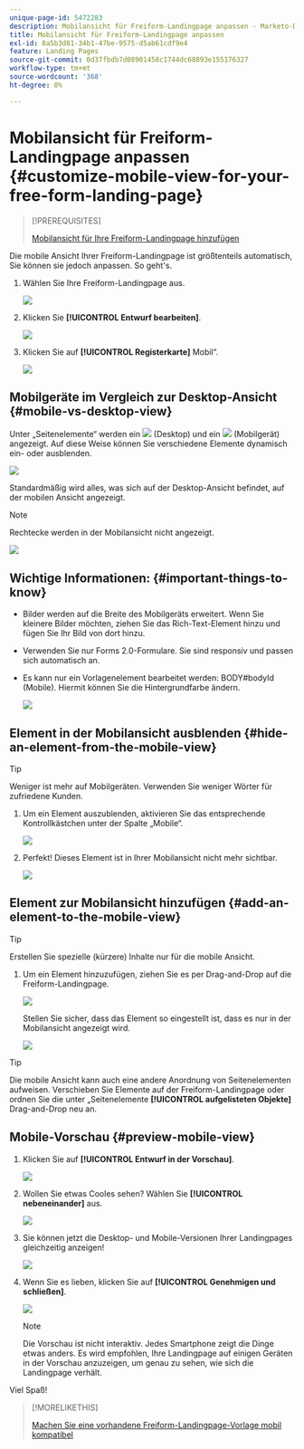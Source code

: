 ```yaml
---
unique-page-id: 5472283
description: Mobilansicht für Freiform-Landingpage anpassen - Marketo-Dokumente - Produktdokumentation
title: Mobilansicht für Freiform-Landingpage anpassen
exl-id: 8a5b3d81-34b1-47be-9575-d5ab61cdf9e4
feature: Landing Pages
source-git-commit: 0d37fbdb7d08901458c1744dc68893e155176327
workflow-type: tm+mt
source-wordcount: '368'
ht-degree: 0%

---
```


# Mobilansicht für Freiform-Landingpage anpassen {#customize-mobile-view-for-your-free-form-landing-page}

>[!PREREQUISITES]
>
>[Mobilansicht für Ihre Freiform-Landingpage hinzufügen](/help/marketo/product-docs/demand-generation/landing-pages/free-form-landing-pages/add-a-mobile-view-for-your-free-form-landing-page.md)

Die mobile Ansicht Ihrer Freiform-Landingpage ist größtenteils automatisch, Sie können sie jedoch anpassen. So geht&#39;s.

1. Wählen Sie Ihre Freiform-Landingpage aus.

   ![](assets/selectlandingapge.jpg)

1. Klicken Sie **[!UICONTROL Entwurf bearbeiten]**.

   ![](assets/image2015-1-22-18-3a33-3a12.png)

1. Klicken Sie auf **[!UICONTROL Registerkarte]** Mobil“.

   ![](assets/image2015-1-22-18-3a31-3a40.png)

## Mobilgeräte im Vergleich zur Desktop-Ansicht {#mobile-vs-desktop-view}

Unter „Seitenelemente“ werden ein ![](assets/image2015-1-22-18-3a39-3a53.png) (Desktop) und ein ![](assets/image2015-1-22-18-3a40-3a31.png) (Mobilgerät) angezeigt. Auf diese Weise können Sie verschiedene Elemente dynamisch ein- oder ausblenden.

![](assets/image2015-5-21-15-3a9-3a34.png)

Standardmäßig wird alles, was sich auf der Desktop-Ansicht befindet, auf der mobilen Ansicht angezeigt.

>[!NOTE]
>
>Rechtecke werden in der Mobilansicht nicht angezeigt.

![](assets/image2015-5-21-15-3a12-3a2.png)

## Wichtige Informationen: {#important-things-to-know}

* Bilder werden auf die Breite des Mobilgeräts erweitert. Wenn Sie kleinere Bilder möchten, ziehen Sie das Rich-Text-Element hinzu und fügen Sie Ihr Bild von dort hinzu.
* Verwenden Sie nur Forms 2.0-Formulare. Sie sind responsiv und passen sich automatisch an.
* Es kann nur ein Vorlagenelement bearbeitet werden: BODY#bodyId (Mobile). Hiermit können Sie die Hintergrundfarbe ändern.

  ![](assets/image2015-5-21-15-3a15-3a47.png)

## Element in der Mobilansicht ausblenden {#hide-an-element-from-the-mobile-view}

>[!TIP]
>
>Weniger ist mehr auf Mobilgeräten. Verwenden Sie weniger Wörter für zufriedene Kunden.

1. Um ein Element auszublenden, aktivieren Sie das entsprechende Kontrollkästchen unter der Spalte „Mobile“.

   ![](assets/image2015-5-21-15-3a28-3a17.png)

1. Perfekt! Dieses Element ist in Ihrer Mobilansicht nicht mehr sichtbar.

   ![](assets/image2015-5-21-15-3a30-3a17.png)

## Element zur Mobilansicht hinzufügen {#add-an-element-to-the-mobile-view}

>[!TIP]
>
>Erstellen Sie spezielle (kürzere) Inhalte nur für die mobile Ansicht.

1. Um ein Element hinzuzufügen, ziehen Sie es per Drag-and-Drop auf die Freiform-Landingpage.

   ![](assets/image2015-5-21-15-3a32-3a22.png)

   Stellen Sie sicher, dass das Element so eingestellt ist, dass es nur in der Mobilansicht angezeigt wird.

   ![](assets/image2015-5-21-15-3a35-3a29.png)

>[!TIP]
>
>Die mobile Ansicht kann auch eine andere Anordnung von Seitenelementen aufweisen. Verschieben Sie Elemente auf der Freiform-Landingpage oder ordnen Sie die unter „Seitenelemente **[!UICONTROL aufgelisteten Objekte]** Drag-and-Drop neu an.

## Mobile-Vorschau {#preview-mobile-view}

1. Klicken Sie auf **[!UICONTROL Entwurf in der Vorschau]**.

   ![](assets/image2015-5-21-15-3a36-3a35.png)

1. Wollen Sie etwas Cooles sehen? Wählen Sie **[!UICONTROL nebeneinander]** aus.

   ![](assets/image2015-1-22-20-3a2-3a15.png)

1. Sie können jetzt die Desktop- und Mobile-Versionen Ihrer Landingpages gleichzeitig anzeigen!

   ![](assets/image2015-1-22-20-3a3-3a22.png)

1. Wenn Sie es lieben, klicken Sie auf **[!UICONTROL Genehmigen und schließen]**.

   ![](assets/image2015-1-22-20-3a5-3a36.png)

   >[!NOTE]
   >
   >Die Vorschau ist nicht interaktiv. Jedes Smartphone zeigt die Dinge etwas anders. Es wird empfohlen, Ihre Landingpage auf einigen Geräten in der Vorschau anzuzeigen, um genau zu sehen, wie sich die Landingpage verhält.

Viel Spaß!

>[!MORELIKETHIS]
>
>[Machen Sie eine vorhandene Freiform-Landingpage-Vorlage mobil kompatibel](/help/marketo/product-docs/demand-generation/landing-pages/landing-page-templates/make-an-existing-free-form-landing-page-template-mobile-compatible.md)

